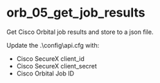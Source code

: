 # orb_05_get_job_results
Get Cisco Orbital job results and store to a json file.

Update the .\config\api.cfg with:
* Cisco SecureX client_id
* Cisco SecureX client_secret
* Cisco Orbital Job ID
